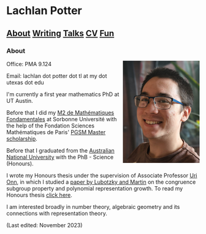 # Lachlan Potter

## [About](README.md)  [Writing](Writing.md)  [Talks](Talks.md)  [CV](CV.md)  [Fun](Fun.md) 

### About  

<img style="float: right;" src="./assets/images/headshot_photo.png" width="200"> Office: PMA 9.124

Email: lachlan dot potter dot tl at my dot utexas dot edu

I'm currently a first year mathematics PhD at UT Austin.

Before that I did my [M2 de Mathématiques Fondamentales](https://master-math-fonda.imj-prg.fr/index.php) at Sorbonne Université with the help of the Fondation Sciences Mathématiques de Paris' [PGSM Master scholarship](https://sciencesmaths-paris.fr/nos-programmes/pgsm-master). 

Before that I graduated from the [Australian National University](https://maths.anu.edu.au/) with the PhB - Science (Honours). 

I wrote my Honours thesis under the supervision of Associate Professor [Uri Onn](https://maths.anu.edu.au/people/uri-onn), in which I studied a [paper by Lubotzky and Martin](https://link.springer.com/content/pdf/10.1007/BF02916715.pdf) on the congruence subgroup property and polynomial representation growth.  To read my Honours thesis [click here](https://drive.google.com/file/d/11jC2kLG03orK0WyAvsnkJrMl4wNyyvnB/view?usp=sharing).

I am interested broadly in number theory, algebraic geometry and its connections with representation theory.

(Last edited: November 2023)


